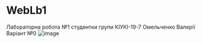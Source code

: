 # WebLb1
Лабораторна робота №1 студентки групи КІУКІ-19-7 Омельченко Валерії
Варіант №0
![image](https://user-images.githubusercontent.com/113056738/233839572-ff009f5c-cbdc-4ec8-8b2e-f9bba3753507.png)
